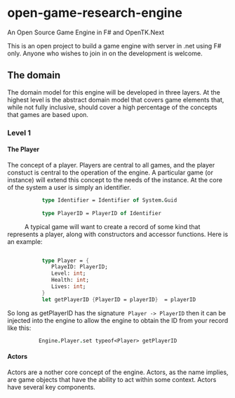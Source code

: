 # open-game-research-engine
An Open Source Game Engine in F# and OpenTK.Next

This is an open project to build a game engine with server in .net using F# only.  Anyone who wishes to join in on the development is welcome.

## The domain

The domain model for this engine will be developed in three layers.  At the highest level is the abstract domain model that covers game elements that, while not fully inclusive, should cover a high percentage of the concepts that games are based upon.

### Level 1

#### The Player

The concept of a player.  Players are central to all games, and the player constuct is central to the operation of the engine.  A particular game (or instance) will extend this concept to the needs of the instance.  At the core of the system a user is simply an identifier.

```FSharp
           type Identifier = Identifier of System.Guid
           
           type PlayerID = PlayerID of Identifier
```           
           
           
A typical game will want to create a record of some kind that represents a player, along with constructors and accessor functions.  Here is an example:

```FSharp

           type Player = {
              PlayeID: PlayerID;
              Level: int;
              Health: int;
              Lives: int;
           }   
           let getPlayerID {PlayerID = playerID}  = playerID
```

So long as getPlayerID has the signature  `Player -> PlayerID` then it can be injected into the engine to allow the engine to obtain the ID from your record like this:

```FSharp
          Engine.Player.set typeof<Player> getPlayerID
```          

#### Actors

Actors are a nother core concept of the engine.  Actors, as the name implies, are game objects that have the ability to act within some context.  Actors have several key components.
           
